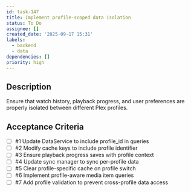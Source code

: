 ```yaml
---
id: task-147
title: Implement profile-scoped data isolation
status: To Do
assignee: []
created_date: '2025-09-17 15:31'
labels:
  - backend
  - data
dependencies: []
priority: high
---
```


## Description

Ensure that watch history, playback progress, and user preferences are properly isolated between different Plex profiles.

## Acceptance Criteria
<!-- AC:BEGIN -->
- [ ] #1 Update DataService to include profile_id in queries
- [ ] #2 Modify cache keys to include profile identifier
- [ ] #3 Ensure playback progress saves with profile context
- [ ] #4 Update sync manager to sync per-profile data
- [ ] #5 Clear profile-specific cache on profile switch
- [ ] #6 Implement profile-aware media item queries
- [ ] #7 Add profile validation to prevent cross-profile data access
<!-- AC:END -->
